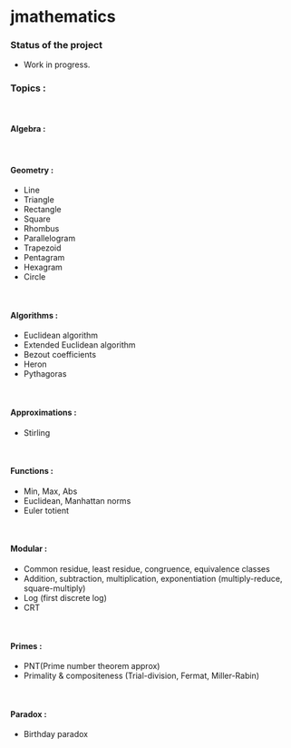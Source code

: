 # jmathematics

### Status of the project

* Work in progress.

### Topics :

  <br>

#### Algebra :

<ul>
</ul>
<br>

#### Geometry :

<ul>
<li>Line</li>
<li>Triangle</li>
<li>Rectangle</li>
<li>Square</li>
<li>Rhombus</li>
<li>Parallelogram</li>
<li>Trapezoid</li>
<li>Pentagram</li>
<li>Hexagram</li>
<li>Circle</li>
</ul>
<br>

#### Algorithms :

<ul>
<li>Euclidean algorithm</li>
<li>Extended Euclidean algorithm</li>
<li>Bezout coefficients</li>
<li>Heron</li>
<li>Pythagoras</li>
</ul>
<br>

#### Approximations :

<ul>
<li>Stirling</li>
</ul>
<br>

#### Functions :

<ul>
<li>Min, Max, Abs</li>
<li>Euclidean, Manhattan norms</li>
<li>Euler totient</li>
</ul>
<br>

#### Modular :

<ul>
<li>Common residue, least residue, congruence, equivalence classes</li>
<li>Addition, subtraction, multiplication, exponentiation (multiply-reduce, square-multiply)</li>
<li>Log (first discrete log)</li>
<li>CRT</li>
</ul>
<br>

#### Primes :

<ul>
<li>PNT(Prime number theorem approx)</li>
<li>Primality & compositeness (Trial-division, Fermat, Miller-Rabin)</li>
</ul>
<br>

#### Paradox :

<ul>
<li>Birthday paradox</li>
</ul>
<br>





